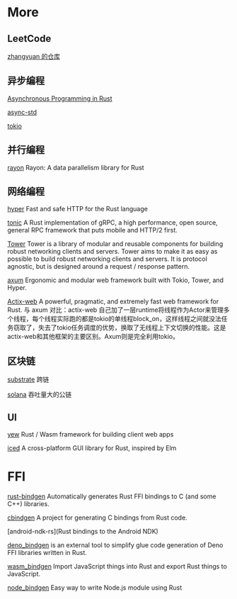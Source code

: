 # More

## LeetCode

[zhangyuan 的仓库](https://github.com/zhangyuang/leetcode)

## 异步编程

[Asynchronous Programming in Rust](https://rust-lang.github.io/async-book/) 

[async-std](https://book.async.rs/) 

[tokio](https://tokio.rs/) 

## 并行编程

[rayon](https://github.com/rayon-rs/rayon) Rayon: A data parallelism library for Rust

## 网络编程

[hyper](https://hyper.rs/)
Fast and safe HTTP for the Rust language

[tonic](https://docs.rs/tonic/latest/tonic/)
A Rust implementation of gRPC, a high performance, open source, general RPC framework that puts mobile and HTTP/2 first.

[Tower](https://github.com/tower-rs/tower)
Tower is a library of modular and reusable components for building robust networking clients and servers. Tower aims to make it as easy as possible to build robust networking clients and servers. It is protocol agnostic, but is designed around a request / response pattern.

[axum](https://github.com/tokio-rs/axum)
Ergonomic and modular web framework built with Tokio, Tower, and Hyper.

[Actix-web](https://actix.rs/)
A powerful, pragmatic, and extremely fast web framework for Rust.
与 axum 对比：actix-web 自己加了一层runtime将线程作为Actor来管理多个线程，每个线程实际跑的都是tokio的单线程block_on，这样线程之间就没法任务窃取了，失去了tokio任务调度的优势，换取了无线程上下文切换的性能。这是actix-web和其他框架的主要区别。Axum则是完全利用tokio。

## 区块链

[substrate](https://substrate.io) 跨链

[solana](https://solana.com) 吞吐量大的公链

## UI

[yew](https://github.com/yewstack/yew) Rust / Wasm framework for building client web apps

[iced](https://github.com/iced-rs/iced) A cross-platform GUI library for Rust, inspired by Elm

# FFI

[rust-bindgen](https://github.com/rust-lang/rust-bindgen) Automatically generates Rust FFI bindings to C (and some C++) libraries.

[cbindgen](https://github.com/eqrion/cbindgen) A project for generating C bindings from Rust code.

[android-ndk-rs](Rust bindings to the Android NDK)

[deno_bindgen](https://github.com/littledivy/deno_bindgen) is an external tool to simplify glue code generation of Deno FFI libraries written in Rust.

[wasm_bindgen](https://github.com/rustwasm/wasm-bindgen) Import JavaScript things into Rust and export Rust things to JavaScript.

[node_bindgen](https://github.com/infinyon/node-bindgen) Easy way to write Node.js module using Rust
